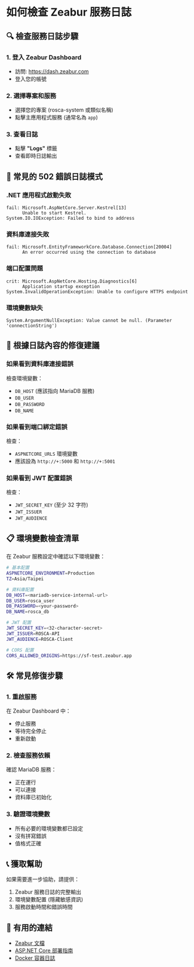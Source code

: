 # 如何檢查 Zeabur 服務日誌

## 🔍 檢查服務日誌步驟

### 1. 登入 Zeabur Dashboard
- 訪問: https://dash.zeabur.com
- 登入您的帳號

### 2. 選擇專案和服務
- 選擇您的專案 (rosca-system 或類似名稱)
- 點擊主應用程式服務 (通常名為 `app`)

### 3. 查看日誌
- 點擊 **"Logs"** 標籤
- 查看即時日誌輸出

## 🚨 常見的 502 錯誤日誌模式

### .NET 應用程式啟動失敗
```
fail: Microsoft.AspNetCore.Server.Kestrel[13]
      Unable to start Kestrel.
System.IO.IOException: Failed to bind to address
```

### 資料庫連接失敗
```
fail: Microsoft.EntityFrameworkCore.Database.Connection[20004]
      An error occurred using the connection to database
```

### 端口配置問題
```
crit: Microsoft.AspNetCore.Hosting.Diagnostics[6]
      Application startup exception
System.InvalidOperationException: Unable to configure HTTPS endpoint
```

### 環境變數缺失
```
System.ArgumentNullException: Value cannot be null. (Parameter 'connectionString')
```

## 🔧 根據日誌內容的修復建議

### 如果看到資料庫連接錯誤
檢查環境變數：
- `DB_HOST` (應該指向 MariaDB 服務)
- `DB_USER`
- `DB_PASSWORD`
- `DB_NAME`

### 如果看到端口綁定錯誤
檢查：
- `ASPNETCORE_URLS` 環境變數
- 應該設為 `http://+:5000` 和 `http://+:5001`

### 如果看到 JWT 配置錯誤
檢查：
- `JWT_SECRET_KEY` (至少 32 字符)
- `JWT_ISSUER`
- `JWT_AUDIENCE`

## 📋 環境變數檢查清單

在 Zeabur 服務設定中確認以下環境變數：

```bash
# 基本配置
ASPNETCORE_ENVIRONMENT=Production
TZ=Asia/Taipei

# 資料庫配置
DB_HOST=<mariadb-service-internal-url>
DB_USER=rosca_user
DB_PASSWORD=<your-password>
DB_NAME=rosca_db

# JWT 配置
JWT_SECRET_KEY=<32-character-secret>
JWT_ISSUER=ROSCA-API
JWT_AUDIENCE=ROSCA-Client

# CORS 配置
CORS_ALLOWED_ORIGINS=https://sf-test.zeabur.app
```

## 🛠️ 常見修復步驟

### 1. 重啟服務
在 Zeabur Dashboard 中：
- 停止服務
- 等待完全停止
- 重新啟動

### 2. 檢查服務依賴
確認 MariaDB 服務：
- 正在運行
- 可以連接
- 資料庫已初始化

### 3. 驗證環境變數
- 所有必要的環境變數都已設定
- 沒有拼寫錯誤
- 值格式正確

## 📞 獲取幫助

如果需要進一步協助，請提供：
1. Zeabur 服務日誌的完整輸出
2. 環境變數配置 (隱藏敏感資訊)
3. 服務啟動時間和錯誤時間

## 🔗 有用的連結

- [Zeabur 文檔](https://zeabur.com/docs)
- [ASP.NET Core 部署指南](https://docs.microsoft.com/aspnet/core/host-and-deploy/)
- [Docker 容器日誌](https://docs.docker.com/config/containers/logging/)
